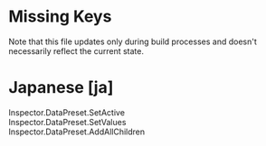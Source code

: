 # Missing Keys
Note that this file updates only during build processes and doesn't necessarily reflect the current state.

# Japanese [ja]
Inspector.DataPreset.SetActive  
Inspector.DataPreset.SetValues  
Inspector.DataPreset.AddAllChildren  

